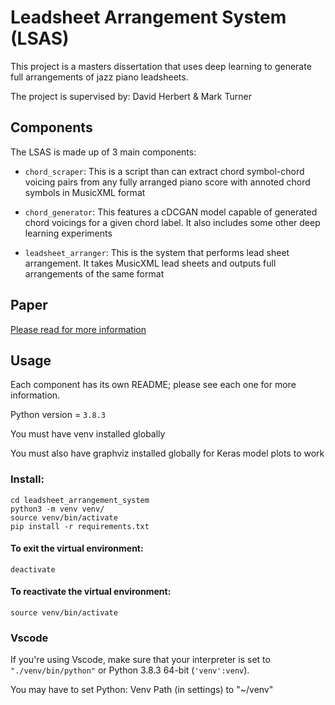 # Leadsheet Arrangement System (LSAS)

This project is a masters dissertation that uses deep learning to generate full arrangements of jazz piano leadsheets.

The project is supervised by:
David Herbert
&
Mark Turner


## Components

The LSAS is made up of 3 main components:

- `chord_scraper`: This is a script than can extract chord symbol-chord voicing pairs from any fully arranged piano score with annoted chord symbols in MusicXML format

- `chord_generator`: This features a cDCGAN model capable of generated chord voicings for a given chord label. It also includes some other deep learning experiments

- `leadsheet_arranger`: This is the system that performs lead sheet arrangement. It takes MusicXML lead sheets and outputs full arrangements of the same format


## Paper

[Please read for more information](https://nucode.ncl.ac.uk/c0081775/leadsheet-chord-generation/-/blob/master/Leadsheet%20Arrangement%20Using%20Deep%20Learning.pdf)


## Usage 

Each component has its own README; please see each one for more information.

Python version = `3.8.3`

You must have venv installed globally

You must also have graphviz installed globally for Keras model plots to work



### Install:

```
cd leadsheet_arrangement_system
python3 -m venv venv/
source venv/bin/activate
pip install -r requirements.txt
```

#### To exit the virtual environment:
```
deactivate
```
#### To reactivate the virtual environment:
```
source venv/bin/activate
```
### Vscode

If you're using Vscode, make sure that your interpreter is set to `"./venv/bin/python"` or Python 3.8.3 64-bit (`'venv':venv`).

You may have to set Python: Venv Path (in settings) to "~/venv"